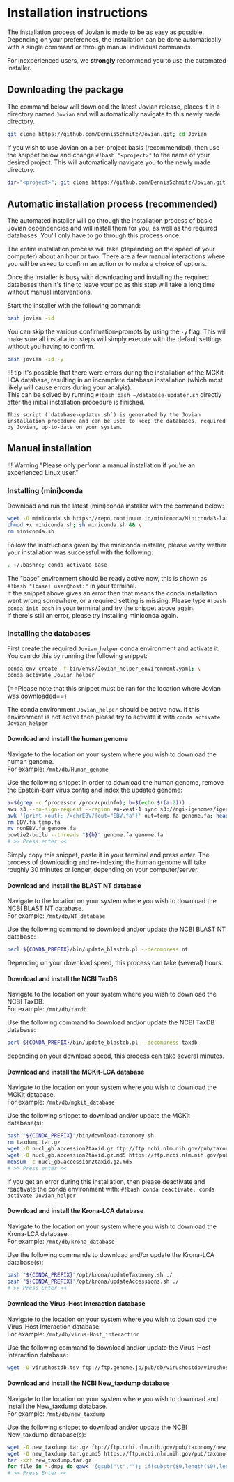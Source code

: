 # Installation instructions

The installation process of Jovian is made to be as easy as possible.  
Depending on your preferences, the installation can be done automatically with a single command or through manual individual commands.  

For inexperienced users, we **strongly** recommend you to use the automated installer.

## Downloading the package

The command below will download the latest Jovian release, places it in a directory named `Jovian` and will automatically navigate to this newly made directory.

```bash
git clone https://github.com/DennisSchmitz/Jovian.git; cd Jovian
```


If you wish to use Jovian on a per-project basis (recommended), then use the snippet below and change `#!bash "<project>"` to the name of your desired project. This will automatically navigate you to the newly made directory.
```bash
dir="<project>"; git clone https://github.com/DennisSchmitz/Jovian.git $dir; cd $dir
```

## Automatic installation process (recommended)

The automated installer will go through the installation process of basic Jovian dependencies and will install them for you, as well as the required databases. You'll only have to go through this process once.  

The entire installation process will take (depending on the speed of your computer) about an hour or two. There are a few manual interactions where you will be asked to confirm an action or to make a choice of options.  

Once the installer is busy with downloading and installing the required databases then it's fine to leave your pc as this step will take a long time without manual interventions.

Start the installer with the following command:

```bash
bash jovian -id
```

You can skip the various confirmation-prompts by using the `-y` flag. This will make sure all installation steps will simply execute with the default settings without you having to confirm.

```bash
bash jovian -id -y
```

!!! tip
    It's possible that there were errors during the installation of the MGKit-LCA database, resulting in an incomplete database installation (which most likely will cause errors during your analyis).  
    This can be solved by running `#!bash bash ~/database-updater.sh` directly after the initial installation procedure is finished.  
    
    This script (`database-updater.sh`) is generated by the Jovian installation procedure and can be used to keep the databases, required by Jovian, up-to-date on your system.


## Manual installation

!!! Warning "Please only perform a manual installation if you're an experienced Linux user."

### Installing (mini)conda

Download and run the latest (mini)conda installer with the command below:

```bash
wget -O miniconda.sh https://repo.continuum.io/miniconda/Miniconda3-latest-Linux-x86_64.sh; \
chmod +x miniconda.sh; sh miniconda.sh && \
rm miniconda.sh
```
Follow the instructions given by the miniconda installer, please verify wether your installation was successful with the following:
```bash
. ~/.bashrc; conda activate base
```
The "base" environment should be ready active now, this is shown as `#!bash "(base) user@host:"` in your terminal.  
If the snippet above gives an error then that means the conda installation went wrong somewhere, or a required setting is missing. Please type `#!bash conda init bash` in your terminal and try the snippet above again.  
If there's still an error, please try installing miniconda again.

### Installing the databases

First create the required `Jovian_helper` conda environment and activate it. You can do this by running the following snippet:

```bash
conda env create -f bin/envs/Jovian_helper_environment.yaml; \
conda activate Jovian_helper
```
{==Please note that this snippet must be ran for the location where Jovian was downloaded==}

The conda environment `Jovian_helper` should be active now. If this environment is not active then please try to activate it with `conda activate Jovian_helper`

#### Download and install the human genome

Navigate to the location on your system where you wish to download the human genome.  
For example: `/mnt/db/Human_genome`  

Use the following snippet in order to download the human genome, remove the Epstein-barr virus contig and index the updated genome:
```bash
a=$(grep -c ^processor /proc/cpuinfo); b=$(echo $((a-2)))
aws s3 --no-sign-request --region eu-west-1 sync s3://ngi-igenomes/igenomes/Homo_sapiens/NCBI/GRCh38/Sequence/WholeGenomeFasta/ ./
awk '{print >out}; />chrEBV/{out="EBV.fa"}' out=temp.fa genome.fa; head -n -1 temp.fa > nonEBV.fa
rm EBV.fa temp.fa
mv nonEBV.fa genome.fa
bowtie2-build --threads "${b}" genome.fa genome.fa
# >> Press enter <<
```

Simply copy this snippet, paste it in your terminal and press enter. The process of downloading and re-indexing the human genome will take roughly 30 minutes or longer, depending on your computer/server.

#### Download and install the BLAST NT database

Navigate to the location on your system where you wish to download the NCBI BLAST NT database.  
For example: `/mnt/db/NT_database`  

Use the following command to download and/or update the NCBI BLAST NT database:
```bash
perl ${CONDA_PREFIX}/bin/update_blastdb.pl --decompress nt
```

Depending on your download speed, this process can take (several) hours.

#### Download and install the NCBI TaxDB

Navigate to the location on your system where you wish to download the NCBI TaxDB.  
For example: `/mnt/db/taxdb`  

Use the following command to download and/or update the NCBI TaxDB database:
```bash
perl ${CONDA_PREFIX}/bin/update_blastdb.pl --decompress taxdb
```

depending on your download speed, this process can take several minutes.

#### Download and install the MGKit-LCA database

Navigate to the location on your system where you wish to download the MGKit database.  
For example: `/mnt/db/mgkit_database`  

Use the following snippet to download and/or update the MGKit database(s):
```bash
bash "${CONDA_PREFIX}"/bin/download-taxonomy.sh
rm taxdump.tar.gz
wget -O nucl_gb.accession2taxid.gz ftp://ftp.ncbi.nlm.nih.gov/pub/taxonomy/accession2taxid/nucl_gb.accession2taxid.gz
wget -O nucl_gb.accession2taxid.gz.md5 https://ftp.ncbi.nlm.nih.gov/pub/taxonomy/accession2taxid/nucl_gb.accession2taxid.gz.md5
md5sum -c nucl_gb.accession2taxid.gz.md5
# >> Press enter <<
```

If you get an error during this installation, then please deactivate and reactivate the conda environment with: `#!bash conda deactivate; conda activate Jovian_helper`

#### Download and install the Krona-LCA database

Navigate to the location on your system where you wish to download the Krona-LCA database.  
For example: `/mnt/db/krona_database`

Use the following commands to download and/or update the Krona-LCA database(s):
```bash
bash "${CONDA_PREFIX}"/opt/krona/updateTaxonomy.sh ./
bash "${CONDA_PREFIX}"/opt/krona/updateAccessions.sh ./
# >> Press Enter <<
```

#### Download the Virus-Host Interaction database

Navigate to the location on your system where you wish to download the Virus-Host Interaction database.  
For example: `/mnt/db/virus-Host_interaction`  

Use the following command to download and/or update the Virus-Host Interaction database:
```bash
wget -O virushostdb.tsv ftp://ftp.genome.jp/pub/db/virushostdb/virushostdb.tsv
```

#### Download and install the NCBI New_taxdump database

Navigate to the location on your system where you wish to download and install the New_taxdump database.  
For example: `/mnt/db/new_taxdump`  

Use the following snippet to download and/or update the NCBI New_taxdump database(s):
```bash
wget -O new_taxdump.tar.gz ftp://ftp.ncbi.nlm.nih.gov/pub/taxonomy/new_taxdump/new_taxdump.tar.gz
wget -O new_taxdump.tar.gz.md5 https://ftp.ncbi.nlm.nih.gov/pub/taxonomy/new_taxdump/new_taxdump.tar.gz.md5
tar -xzf new_taxdump.tar.gz
for file in *.dmp; do gawk '{gsub("\t",""); if(substr($0,length($0),length($0))=="|") print substr($0,0,length($0)-1); else print $0}' < ${file} > ${file}.delim; done
# >> Press Enter <<
```
